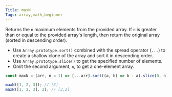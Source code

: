 ```yaml
---
Title: maxN
Tags: array,math,beginner
---
```


Returns the `n` maximum elements from the provided array.
If `n` is greater than or equal to the provided array's length, then return the original array (sorted in descending order).

- Use `Array.prototype.sort()` combined with the spread operator (`...`) to create a shallow clone of the array and sort it in descending order.
- Use `Array.prototype.slice()` to get the specified number of elements.
- Omit the second argument, `n`, to get a one-element array.

```js
const maxN = (arr, n = 1) => [...arr].sort((a, b) => b - a).slice(0, n);
```

```js
maxN([1, 2, 3]); // [3]
maxN([1, 2, 3], 2); // [3,2]
```

